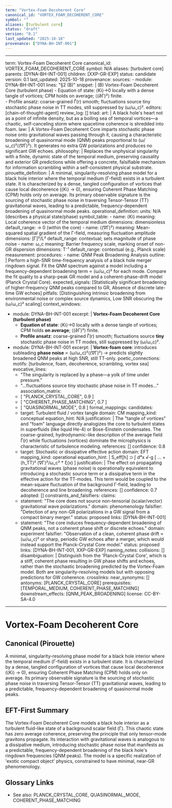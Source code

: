 ```yaml
---
term: "Vortex-Foam Decoherent Core"
canonical_id: "VORTEX_FOAM_DECOHERENT_CORE"
symbol: ""
aliases: [turbulent core]
status: "draft"
version: "0.1"
last_updated: "2025-10-18"
provenance: ["DYNA-BH-INT-001"]
---
```


---
term: Vortex-Foam Decoherent Core
canonical_id: VORTEX_FOAM_DECOHERENT_CORE
symbol: N/A
aliases: [turbulent core]
parents: [DYNA-BH-INT-001]
children: [XXP-GR-EXP]
status: candidate
version: 0.1
last_updated: 2025-10-18
provenance:
  sources:
    - module: DYNA-BH-INT-001
      lines: "§2 (B)"
      snippet: |
        (B) Vortex-Foam Decoherent Core (turbulent phase)
        - Equation of state: ⟨Ki⟩→0 locally with a dense tangle of vortices; CPM holds on average; ⟨(∂Γ)²⟩ finite.  
        - Profile ansatz: coarse-grained Γ̅(r) smooth; fluctuations source tiny stochastic phase noise in TT modes, still suppressed by (ω/ω_c)².
  editors: [chain-of-thought-agent]
  review_log: []
triad:
  art: |
    A black hole's heart not as a point of infinite density, but as a boiling sea of temporal vortices—a chaotic, self-canceling storm where spacetime coherence is shredded into foam.
  law: |
    A Vortex-Foam Decoherent Core imparts stochastic phase noise onto gravitational waves passing through it, causing a characteristic broadening of quasinormal mode (QNM) peaks proportional to (ω/ω_c)²⟨(∇Γ)²⟩. It generates no extra GW polarizations and produces no significant GW echoes.
  philosophy: |
    Replaces the unphysical singularity with a finite, dynamic state of the temporal medium, preserving causality and exterior GR predictions while offering a concrete, falsifiable mechanism for information scrambling within a self-consistent physical substrate.
pirouette_definition: |
  A minimal, singularity-resolving phase model for a black hole interior where the temporal medium (Γ-field) exists in a turbulent state. It is characterized by a dense, tangled configuration of vortices that cause local decoherence (⟨Ki⟩ → 0), ensuring Coherent Phase Matching (CPM) holds only on average. Its primary observable signature is the sourcing of stochastic phase noise in traversing Tensor-Tensor (TT) gravitational waves, leading to a predictable, frequency-dependent broadening of quasinormal mode peaks.
operational_definition:
  units: N/A (describes a physical state/phase)
  symbol_table:
    - name: ⟨Ki⟩
      meaning: Local coherence vector of the temporal medium
      dimensions: dimensionless
      default_range: → 0 (within the core)
    - name: ⟨(∇Γ)²⟩
      meaning: Mean-squared spatial gradient of the Γ-field, measuring fluctuation amplitude
      dimensions: [Γ]²/L²
      default_range: contextual; sets magnitude of phase noise
    - name: ω_c
      meaning: Barrier frequency scale, marking onset of non-GR dispersion
      dimensions: T⁻¹
      default_range: contextual (e.g., Planck scale)
  measurement:
    procedures:
      - name: QNM Peak Broadening Analysis
        outline: |
          Perform a high-SNR time-frequency analysis of a black hole merger ringdown signal. Fit the QNM spectrum against a model including a frequency-dependent broadening term ∝ (ω/ω_c)² for each mode. Compare the fit quality to a sharp-peak GR model and a coherent-phase-drift model (Planck Crystal Core).
        expected_signals: [Statistically significant broadening of higher-frequency QNM peaks compared to GR, Absence of discrete late-time GW echoes]
        pitfalls: [Distinguishing intrinsic broadening from environmental noise or complex source dynamics, Low SNR obscuring the (ω/ω_c)² scaling]
context_windows:
  - module: DYNA-BH-INT-001
    excerpt: |
      **Vortex-Foam Decoherent Core (turbulent phase)**
      - **Equation of state**: ⟨Ki⟩→0 locally with a dense tangle of vortices; CPM holds **on average**; ⟨(∂Γ)²⟩ finite.  
      - **Profile ansatz**: coarse-grained Γ̅(r) smooth; fluctuations source **tiny** stochastic phase noise in TT modes, still suppressed by (ω/ω_c)².
  - module: DYNA-BH-INT-001
    excerpt: |
      **Vortex-foam core**: introduces subleading **phase noise** ∝ (ω/ω_c)²⟨(∇Γ)²⟩ → predicts slightly broadened QNM peaks at high SNR, still TT-only.
poetic_connections:
  motifs: [turbulence, foam, decoherence, scrambling, vortex sea]
  evocative_lines:
    - "The singularity is replaced by a phase—a yolk of time under pressure."
    - "...fluctuations source tiny stochastic phase noise in TT modes..."
  association_matrix:
    - [ "PLANCK_CRYSTAL_CORE", 0.9 ]
    - [ "COHERENT_PHASE_MATCHING", 0.7 ]
    - [ "QUASINORMAL_MODE", 0.8 ]
formal_mappings:
  candidates:
    - target: Turbulent fluid / vortex tangle
      domain: CM
      mapping_kind: conceptual
      equation_hint: N/A
      justification: |
        The "tangle of vortices" and "foam" language directly analogizes the core to turbulent states in superfluids (like liquid He-4) or Bose-Einstein condensates. The coarse-grained, hydrodynamic-like description of the average field Γ̅(r) while fluctuations (vortices) dominate the microphysics is characteristic of turbulence modeling.
      references: []
      confidence: 0.8
    - target: Stochastic or dissipative effective action
      domain: EFT
      mapping_kind: operational
      equation_hint: |
        S_eff[h] ⊃ ∫ d⁴x √-g [ ... + (h_TT)² (∇Γ)²/ω_c² * ξ(x) ]
      justification: |
        The effect on propagating gravitational waves (phase noise) is operationally equivalent to introducing a stochastic source term or a dissipative term in the effective action for the TT-modes. This term would be coupled to the mean-square fluctuation of the background Γ-field, leading to decoherence and line broadening.
      references: []
      confidence: 0.7
  adopted: []
constraints_and_falsifiers:
  claims:
    - statement: "The core does not source non-tensorial (scalar/vector) gravitational wave polarizations."
      domain: phenomenology
      falsifier: "Detection of any non-GR polarizations in a GW signal from a compact binary merger."
      status: proposed
      links: [DYNA-BH-INT-001]
    - statement: "The core induces frequency-dependent broadening of QNM peaks, not a coherent phase shift or discrete echoes."
      domain: experiment
      falsifier: "Observation of a clean, coherent phase drift ∝ (ω/ω_c)² or sharp, periodic GW echoes after a merger, which would instead support the Planck-Crystal Core model."
      status: proposed
      links: [DYNA-BH-INT-001, XXP-GR-EXP]
naming_notes:
  collisions: []
  disambiguation: |
    Distinguish from the 'Planck-Crystal Core', which is a stiff, coherent phase resulting in GW phase shifts and echoes, rather than the stochastic broadening predicted by the Vortex-Foam model. Both are singularity-resolving models but with opposing predictions for GW coherence.
crosslinks:
  near_synonyms: []
  antonyms: [PLANCK_CRYSTAL_CORE]
  prerequisites: [TEMPORAL_MEDIUM, COHERENT_PHASE_MATCHING]
  downstream_effects: [QNM_PEAK_BROADENING]
license: CC-BY-SA-4.0
---

# Vortex-Foam Decoherent Core

## Canonical (Pirouette)
A minimal, singularity-resolving phase model for a black hole interior where the temporal medium (Γ-field) exists in a turbulent state. It is characterized by a dense, tangled configuration of vortices that cause local decoherence (⟨Ki⟩ → 0), ensuring Coherent Phase Matching (CPM) holds only on average. Its primary observable signature is the sourcing of stochastic phase noise in traversing Tensor-Tensor (TT) gravitational waves, leading to a predictable, frequency-dependent broadening of quasinormal mode peaks.

## EFT-First Summary
The Vortex-Foam Decoherent Core models a black hole interior as a turbulent fluid-like state of a background scalar field (Γ). This chaotic state has zero average coherence, preserving the principle that only tensor-mode gravitons propagate. Its interaction with gravitational waves is analogous to a dissipative medium, introducing stochastic phase noise that manifests as a predictable, frequency-dependent broadening of the black hole's ringdown frequencies (QNM peaks). The model is a specific realization of 'exotic compact object' physics, constrained to have minimal, near-GR phenomenology.

## Glossary Links
- See also: PLANCK_CRYSTAL_CORE, QUASINORMAL_MODE, COHERENT_PHASE_MATCHING